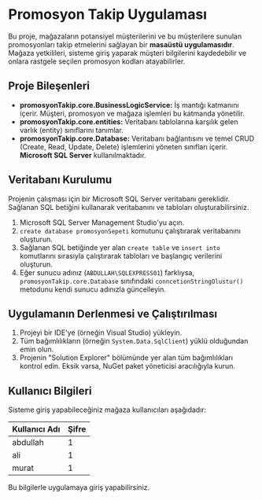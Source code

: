 # Promosyon Takip Uygulaması

Bu proje, mağazaların potansiyel müşterilerini ve bu müşterilere sunulan promosyonları takip etmelerini sağlayan bir **masaüstü uygulamasıdır**. Mağaza yetkilileri, sisteme giriş yaparak müşteri bilgilerini kaydedebilir ve onlara rastgele seçilen promosyon kodları atayabilirler.

## Proje Bileşenleri

- **promosyonTakip.core.BusinessLogicService:** İş mantığı katmanını içerir. Müşteri, promosyon ve mağaza işlemleri bu katmanda yönetilir.
- **promosyonTakip.core.entities:** Veritabanı tablolarına karşılık gelen varlık (entity) sınıflarını tanımlar.
- **promosyonTakip.core.Database:** Veritabanı bağlantısını ve temel CRUD (Create, Read, Update, Delete) işlemlerini yöneten sınıfları içerir. **Microsoft SQL Server** kullanılmaktadır.

## Veritabanı Kurulumu

Projenin çalışması için bir Microsoft SQL Server veritabanı gereklidir. Sağlanan SQL betiğini kullanarak veritabanını ve tabloları oluşturabilirsiniz.

1.  Microsoft SQL Server Management Studio'yu açın.
2.  `create database promosyonSepeti` komutunu çalıştırarak veritabanını oluşturun.
3.  Sağlanan SQL betiğinde yer alan `create table` ve `insert into` komutlarını sırasıyla çalıştırarak tabloları ve başlangıç verilerini oluşturun.
4.  Eğer sunucu adınız (`ABDULLAH\SQLEXPRESS01`) farklıysa, `promosyonTakip.core.Database` sınıfındaki `conncetionStringOlustur()` metodunu kendi sunucu adınızla güncelleyin.

## Uygulamanın Derlenmesi ve Çalıştırılması

1.  Projeyi bir IDE'ye (örneğin Visual Studio) yükleyin.
2.  Tüm bağımlılıkların (örneğin `System.Data.SqlClient`) yüklü olduğundan emin olun.
3.  Projenin "Solution Explorer" bölümünde yer alan tüm bağımlılıkları kontrol edin. Eksik varsa, NuGet paket yöneticisi aracılığıyla kurun.

## Kullanıcı Bilgileri

Sisteme giriş yapabileceğiniz mağaza kullanıcıları aşağıdadır:

| Kullanıcı Adı | Şifre |
| :--- | :--- |
| abdullah | 1 |
| ali | 1 |
| murat | 1 |

Bu bilgilerle uygulamaya giriş yapabilirsiniz.


